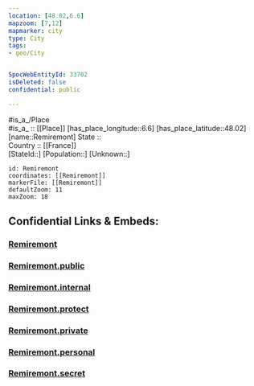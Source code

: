 ```yaml
---
location: [48.02,6.6] 
mapzoom: [7,12] 
mapmarker: city 
type: City
tags:
- geo/City


SpocWebEntityId: 33702
isDeleted: false
confidential: public

---
```

#is_a_/Place  
#is_a_ :: [[Place]] 
[has_place_longitude::6.6] 
[has_place_latitude::48.02] 
[name::Remiremont] 
State ::  
Country :: [[France]]  
[StateId::] 
[Population::] 
[Unknown::] 


```leaflet
id: Remiremont
coordinates: [[Remiremont]] 
markerFile: [[Remiremont]] 
defaultZoom: 11 
maxZoom: 18
```


## Confidential Links & Embeds: 

### [Remiremont](/_Standards/Earth/Continent/Europe/Europe~West/France/regions~France/Grand_Est/departments~Grand_Est/Vosges/communes~Vosges/Épinal/cities~Épinal/Remiremont.md) 

### [Remiremont.public](/_public/Earth/Continent/Europe/Europe~West/France/regions~France/Grand_Est/departments~Grand_Est/Vosges/communes~Vosges/Épinal/cities~Épinal/Remiremont.public.md) 

### [Remiremont.internal](/_internal/Earth/Continent/Europe/Europe~West/France/regions~France/Grand_Est/departments~Grand_Est/Vosges/communes~Vosges/Épinal/cities~Épinal/Remiremont.internal.md) 

### [Remiremont.protect](/_protect/Earth/Continent/Europe/Europe~West/France/regions~France/Grand_Est/departments~Grand_Est/Vosges/communes~Vosges/Épinal/cities~Épinal/Remiremont.protect.md) 

### [Remiremont.private](/_private/Earth/Continent/Europe/Europe~West/France/regions~France/Grand_Est/departments~Grand_Est/Vosges/communes~Vosges/Épinal/cities~Épinal/Remiremont.private.md) 

### [Remiremont.personal](/_personal/Earth/Continent/Europe/Europe~West/France/regions~France/Grand_Est/departments~Grand_Est/Vosges/communes~Vosges/Épinal/cities~Épinal/Remiremont.personal.md) 

### [Remiremont.secret](/_secret/Earth/Continent/Europe/Europe~West/France/regions~France/Grand_Est/departments~Grand_Est/Vosges/communes~Vosges/Épinal/cities~Épinal/Remiremont.secret.md)

